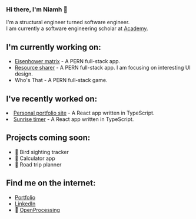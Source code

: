 <h3>Hi there, I'm Niamh 👋</h3>
I'm a structural engineer turned software engineer. 
<br>I am currently a software engineering scholar at <a href='https://academy.tech/'>Academy</a>.

<h2>I'm currently working on:</h2>
<ul>
  <li><a href='https://priorities-measure.netlify.app/'>Eisenhower matrix</a> - A PERN full-stack app.</li>
  <li><a href='https://resource-sharer.netlify.app/'>Resource sharer</a> - A PERN full-stack app. I am focusing on interesting UI design.</li>
  <li>Who's That - A PERN full-stack game.</li>
</ul>

<h2>I've recently worked on:</h2>
  <li><a href='https://niamh-brockbank.netlify.app'/>Personal portfolio site</a> - A React app written in TypeScript.</li>
  <li><a href='https://sunrise-sunset-nb.netlify.app/'>Sunrise timer</a> - A React app written in TypeScript.</li>
<ul>
  
</ul>

<h2>Projects coming soon:</h2>
<ul> 
  <li>🦆 Bird sighting tracker</li>
  <li>🧮 Calculator app</li>
  <li>🚗 Road trip planner</li>
</ul>

<h2>Find me on the internet:</h2>
<ul>
  <li><a href='https://niamh-brockbank.netlify.app'>Portfolio</a></li>
  <li><a href='https://www.linkedin.com/in/niamh-brockbank/'>LinkedIn</a></li>
  <li>🎨 <a href='https://openprocessing.org/user/334108/?view=activity&o=14'>OpenProcessing</a></li>
</ul>

<!---
niamhbrockbank/niamhbrockbank is a ✨ special ✨ repository because its `README.md` (this file) appears on your GitHub profile.
You can click the Preview link to take a look at your changes.
--->
